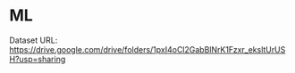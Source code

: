 # ML

Dataset URL: https://drive.google.com/drive/folders/1pxI4oCl2GabBlNrK1Fzxr_eksltUrUSH?usp=sharing
